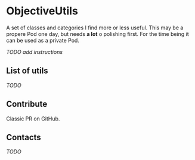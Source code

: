 ObjectiveUtils
==============

A set of classes and categories I find more or less useful. This may be a propere Pod one day, but needs **a lot** o polishing first.
For the time being it can be used as a private Pod.

_TODO add instructions_

## List of utils

_TODO_

## Contribute

Classic PR on GitHub.

## Contacts

_TODO_
